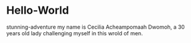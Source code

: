# Hello-World
stunning-adventure
my name is Cecilia Acheampomaah Dwomoh, a 30 years old lady challenging myself in this wrold of men.
